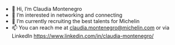 - 👋 Hi, I’m Claudia Montenegro
- 👀 I’m interested in networking and connecting
- 🌱 I’m currently recruiting the best talents for Michelin
- 📫 You can reach me at claudia.montenegro@michelin.com or via LinkedIn https://www.linkedin.com/in/claudia-montenegro/


